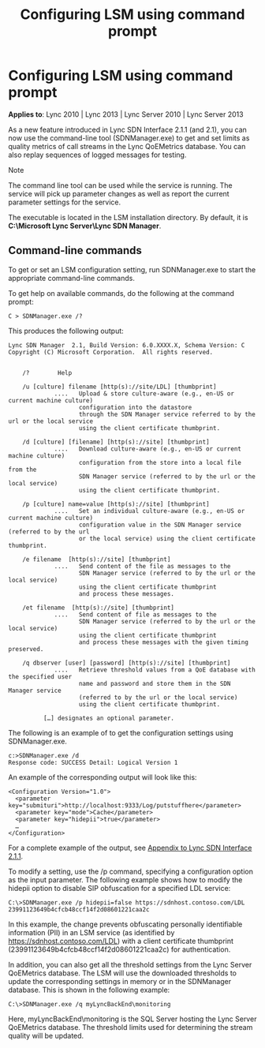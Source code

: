 ﻿---
title: Configuring LSM using command prompt
TOCTitle: Configuring LSM using command prompt
ms:assetid: 3720e38a-b444-4a90-9a1b-cad39292ffdf
ms:mtpsurl: https://msdn.microsoft.com/en-us/library/Dn785211(v=office.15)
ms:contentKeyID: 62952691
ms.date: 02/16/2015
mtps_version: v=office.15
---

# Configuring LSM using command prompt


**Applies to**: Lync 2010 | Lync 2013 | Lync Server 2010 | Lync Server 2013

As a new feature introduced in Lync SDN Interface 2.1.1 (and 2.1), you can now use the command-line tool (SDNManager.exe) to get and set limits as quality metrics of call streams in the Lync QoEMetrics database. You can also replay sequences of logged messages for testing.


> [!NOTE]
> <P>The command line tool can be used while the service is running. The service will pick up parameter changes as well as report the current parameter settings for the service.</P>



The executable is located in the LSM installation directory. By default, it is **C:\\Microsoft Lync Server\\Lync SDN Manager**.

## Command-line commands

To get or set an LSM configuration setting, run SDNManager.exe to start the appropriate command-line commands.

To get help on available commands, do the following at the command prompt:

    C > SDNManager.exe /?

This produces the following output:

    Lync SDN Manager  2.1, Build Version: 6.0.XXXX.X, Schema Version: C
    Copyright (C) Microsoft Corporation.  All rights reserved.
    
    
        /?        Help
    
        /u [culture] filename [http(s)://site/LDL] [thumbprint]
                 ....   Upload & store culture-aware (e.g., en-US or current machine culture)
                        configuration into the datastore
                        through the SDN Manager service referred to by the url or the local service
                        using the client certificate thumbprint.
    
        /d [culture] [filename] [http(s)://site] [thumbprint]
                 ....   Download culture-aware (e.g., en-US or current machine culture)
                        configuration from the store into a local file from the
                        SDN Manager service (referred to by the url or the local service)
                        using the client certificate thumbprint.
    
        /p [culture] name=value [http(s)://site] [thumbprint]
                 ....   Set an individual culture-aware (e.g., en-US or current machine culture)
                        configuration value in the SDN Manager service (referred to by the url
                        or the local service) using the client certificate thumbprint.
    
        /e filename  [http(s)://site] [thumbprint]
                 ....   Send content of the file as messages to the
                        SDN Manager service (referred to by the url or the local service)
                        using the client certificate thumbprint
                        and process these messages.
    
        /et filename  [http(s)://site] [thumbprint]
                 ....   Send content of file as messages to the
                        SDN Manager service (referred to by the url or the local service)
                        using the client certificate thumbprint
                        and process these messages with the given timing preserved.
    
        /q dbserver [user] [password] [http(s)://site] [thumbprint]
                 ....   Retrieve threshold values from a QoE database with the specified user
                        name and password and store them in the SDN Manager service
                        (referred to by the url or the local service)
                        using the client certificate thumbprint.
    
              […] designates an optional parameter.

The following is an example of to get the configuration settings using SDNManager.exe.

    c:>SDNManager.exe /d
    Response code: SUCCESS Detail: Logical Version 1

An example of the corresponding output will look like this:

    <Configuration Version="1.0">
      <parameter key="submituri">http://localhost:9333/Log/putstuffhere</parameter>
      <parameter key="mode">Cache</parameter>
      <parameter key="hidepii">true</parameter>
      …
    </Configuration>

For a complete example of the output, see [Appendix to Lync SDN Interface 2.1.1](appendix-to-lync-sdn-interface-2-1-1.md).

To modify a setting, use the /p command, specifying a configuration option as the input parameter. The following example shows how to modify the hidepii option to disable SIP obfuscation for a specified LDL service:

    C:\>SDNManager.exe /p hidepii=false https://sdnhost.contoso.com/LDL 23991123649b4cfcb48ccf14f2d08601221caa2c

In this example, the change prevents obfuscating personally identifiable information (PII) in an LSM service (as identified by https://sdnhost.contoso.com/LDL) with a client certificate thumbprint (23991123649b4cfcb48ccf14f2d08601221caa2c) for authentication.

In addition, you can also get all the threshold settings from the Lync Server QoEMetrics database. The LSM will use the downloaded thresholds to update the corresponding settings in memory or in the SDNManager database. This is shown in the following example:

    C:\>SDNManager.exe /q myLyncBackEnd\monitoring

Here, myLyncBackEnd\\monitoring is the SQL Server hosting the Lync Server QoEMetrics database. The threshold limits used for determining the stream quality will be updated.

